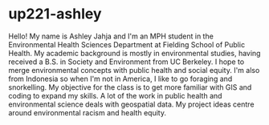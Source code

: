 # up221-ashley
Hello! My name is Ashley Jahja and I'm an MPH student in the Environmental Health Sciences Department at Fielding School of Public Health. My academic background is mostly in environmental studies, having received a B.S. in Society and Environment from UC Berkeley. I hope to merge environmental concepts with public health and social equity. I'm also from Indonesia so when I'm not in America, I like to go foraging and snorkelling. 
My objective for the class is to get more familiar with GIS and coding to expand my skills. A lot of the work in public health and environmental science deals with geospatial data. My project ideas centre around environmental racism and health equity. 
